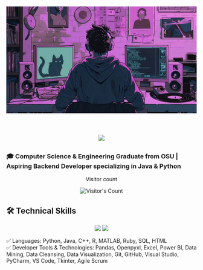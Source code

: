 <h1 align="center">
<img src="https://github.com/PranavKheny/PranavKheny/blob/main/BannerPic1.jpg" alt="Banner" />
</h1>

<h1 align="center">
  <img src="https://readme-typing-svg.herokuapp.com/?font=Inter&size=48&center=true&vCenter=true&width=500&height=70&color=4493F8&duration=4000&lines=Hi+There!+👋;+I'm+Pranav+Kheny!;" />
</h1>

### 🎓 Computer Science & Engineering Graduate from OSU | Aspiring Backend Developer specializing in Java & Python

<div align="center">
  <p>Visitor count</p>
  <img src="https://profile-counter.glitch.me/PranavKheny/count.svg" alt="Visitor's Count" />
</div>

## 🛠️ Technical Skills

<p align="center">
  <img src="https://skillicons.dev/icons?i=python,java,cpp,r,html,sql,ruby" />
  <img src="https://skillicons.dev/icons?i=pandas,excel,powerbi,git,github,vscode,pycharm" />
</p>

✅ Languages: Python, Java, C++, R, MATLAB, Ruby, SQL, HTML  
✅ Developer Tools & Technologies: Pandas, Openpyxl, Excel, Power BI, Data Mining, Data Cleansing, Data Visualization, Git, GitHub, Visual Studio, PyCharm, VS Code, Tkinter, Agile Scrum
